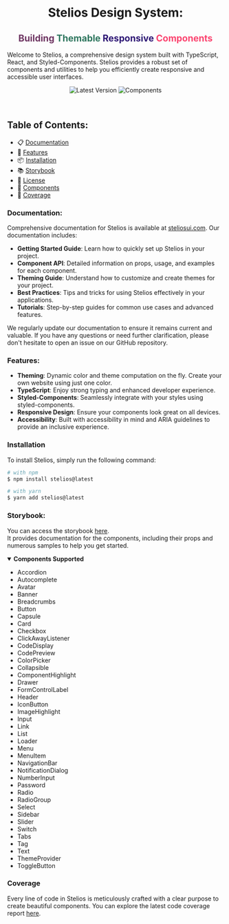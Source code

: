 <h1 align="center"> Stelios Design System:</h1>
<h2 align="center">
  <span style="color: #6e3562">Building </span>
  <span style="color: #2e765e">Themable</span>
  <span style="color: #2d1674">Responsive</span>
  <span style="color: #fb4570">Components</span>
</h2>

Welcome to Stelios, a comprehensive design system built with TypeScript, React, and Styled-Components. Stelios provides a robust set of components and utilities to help you efficiently create responsive and accessible user interfaces.

<p align="center">
  <img alt="Latest Version" src="https://badgen.net/static/latest/1.0.62/blue/"/>
  <!-- <img alt="Downloads" src="https://badgen.net/static/downloads/40/orange"/> -->
  <img alt="Components" src="https://badgen.net/static/components/41/green"/>
</p>

<br/>

## Table of Contents:
- 📋 [Documentation](#documentation)
- 🚀 [Features](#features)
- 📦 [Installation](#installation)
- 📚 [Storybook](#storybook)
- 📝 [License](#license)
- 📱 [Components](#components)
- 💯 [Coverage](#coverage)
<!-- - 📞 [Contact](#contact)
- 🙏 [Acknowledgements](#acknowledgements)
- 📜 [Changelog](#changelog)
- 📖 [Contributing](#contributing)
- 📜 [Code of Conduct](#code-of-conduct)
- 📜 [Contributors](#contributors)
- 📜 [Sponsors](#sponsors) -->

### Documentation:

Comprehensive documentation for Stelios is available at [steliosui.com](https://www.steliosui.com). Our documentation includes:

- **Getting Started Guide**: Learn how to quickly set up Stelios in your project.
- **Component API**: Detailed information on props, usage, and examples for each component.
- **Theming Guide**: Understand how to customize and create themes for your project.
- **Best Practices**: Tips and tricks for using Stelios effectively in your applications.
- **Tutorials**: Step-by-step guides for common use cases and advanced features.

We regularly update our documentation to ensure it remains current and valuable. If you have any questions or need further clarification, please don't hesitate to open an issue on our GitHub repository.

### Features:
- **Theming**: Dynamic color and theme computation on the fly. Create your own website using just one color.
- **TypeScript**: Enjoy strong typing and enhanced developer experience.
- **Styled-Components**: Seamlessly integrate with your styles using styled-components.
- **Responsive Design**: Ensure your components look great on all devices.
- **Accessibility**: Built with accessibility in mind and ARIA guidelines to provide an inclusive experience.

### Installation
To install Stelios, simply run the following command:

```sh
# with npm
$ npm install stelios@latest

# with yarn
$ yarn add stelios@latest
```

### Storybook: 
You can access the storybook [here](https://yuva0.github.io/stelios/storybook). <br/> It provides documentation for the components, including their props and numerous samples to help you get started.

<details open>
  <summary><h4 style="display: inline" id="components">Components Supported</h3></summary>
  <ul>
    <li>Accordion</li>
    <li>Autocomplete</li>
    <li>Avatar</li>
    <li>Banner</li>
    <li>Breadcrumbs</li>
    <li>Button</li>
    <li>Capsule</li>
    <li>Card</li>
    <li>Checkbox</li>
    <li>ClickAwayListener</li>
    <li>CodeDisplay</li>
    <li>CodePreview</li>
    <li>ColorPicker</li>
    <li>Collapsible</li>
    <li>ComponentHighlight</li>
    <li>Drawer</li>
    <li>FormControlLabel</li>
    <li>Header</li>
    <li>IconButton</li>
    <li>ImageHighlight</li>
    <li>Input</li>
    <li>Link</li>
    <li>List</li>
    <li>Loader</li>
    <li>Menu</li>
    <li>MenuItem</li>
    <li>NavigationBar</li>
    <li>NotificationDialog</li>
    <li>NumberInput</li>
    <li>Password</li>
    <li>Radio</li>
    <li>RadioGroup</li>
    <li>Select</li>
    <li>Sidebar</li>
    <li>Slider</li>
    <li>Switch</li>
    <li>Tabs</li>
    <li>Tag</li>
    <li>Text</li>
    <li>ThemeProvider</li>
    <li>ToggleButton</li>
  </ul>
</details>

### Coverage
Every line of code in Stelios is meticulously crafted with a clear purpose to create beautiful components. You can explore the latest code coverage report [here](https://yuva0.github.io/stelios/coverage).
